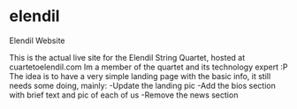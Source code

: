 # elendil
Elendil Website

This is the actual live site for the Elendil String Quartet, hosted at cuartetoelendil.com
Im a member of the quartet and its technology expert :P
The idea is to have a very simple landing page with the basic info, it still needs some doing, mainly:
-Update the landing pic
-Add the bios section with brief text and pic of each of us
-Remove the news section
